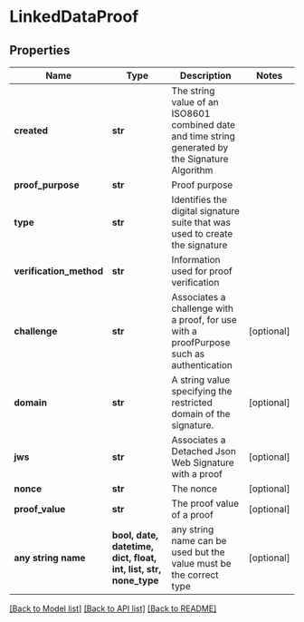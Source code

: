 # LinkedDataProof


## Properties
Name | Type | Description | Notes
------------ | ------------- | ------------- | -------------
**created** | **str** | The string value of an ISO8601 combined date and time string generated by the Signature Algorithm | 
**proof_purpose** | **str** | Proof purpose | 
**type** | **str** | Identifies the digital signature suite that was used to create the signature | 
**verification_method** | **str** | Information used for proof verification | 
**challenge** | **str** | Associates a challenge with a proof, for use with a proofPurpose such as authentication | [optional] 
**domain** | **str** | A string value specifying the restricted domain of the signature. | [optional] 
**jws** | **str** | Associates a Detached Json Web Signature with a proof | [optional] 
**nonce** | **str** | The nonce | [optional] 
**proof_value** | **str** | The proof value of a proof | [optional] 
**any string name** | **bool, date, datetime, dict, float, int, list, str, none_type** | any string name can be used but the value must be the correct type | [optional]

[[Back to Model list]](../README.md#documentation-for-models) [[Back to API list]](../README.md#documentation-for-api-endpoints) [[Back to README]](../README.md)


